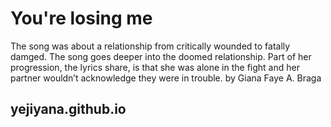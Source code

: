 # You're losing me

The song was about a relationship from critically wounded to fatally damged. The song goes deeper into the doomed relationship. Part of her progression, the lyrics share, is that she was alone in the fight and her partner wouldn’t acknowledge they were in trouble.
by Giana Faye A. Braga
## yejiyana.github.io
